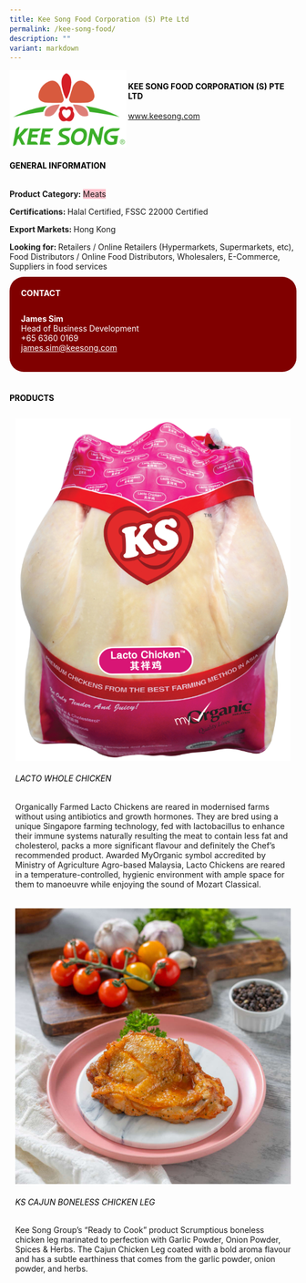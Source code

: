 ```yaml
---
title: Kee Song Food Corporation (S) Pte Ltd
permalink: /kee-song-food/
description: ""
variant: markdown
---
```

<div class="flex-paragraph"> 
<p style="text-transform: uppercase">
</p>
</div> 
<div class="flex-container" style="display: flex; flex-wrap: wrap;"> 
<div class="card sgds" style="flex: 1 1 40%; display: block;">
<img src="/images/kee_song_logo.png">
</div> 
<div class="card-sgds" style="flex: 1 1 58%; display: block; margin-left: 3px"> 
<h4 style="text-transform: uppercase; color: black;">
<b>Kee Song Food Corporation (s) Pte Ltd
</b>
</h4> 
<p>
<a href="https://www.keesong.com" target="_blank">www.keesong.com
</a>
</p> 
</div> 
</div> 
<h4 style="text-transform: uppercase; color: black;">
<b>General Information
</b>
</h4> 
<div class="flex-container" style="display: flex; flex-wrap: wrap;"> 
<div class="card sgds" style="flex: 1 1 65%; display: block; align-self: stretch"> 
<div class="flex-paragraph"> 
<p>
<b>Product Category: 
</b>
<span style="background-color: pink; border-radius: 10 px;">Meats
</span>
</p> 
<p>
<b>Certifications: 
</b>Halal Certified, FSSC 22000 Certified
</p> 
<p>
<b>Export Markets: 
</b>Hong Kong
</p> 
<p style="margin-bottom: 10px;">
<b>Looking for: 
</b>Retailers / Online Retailers (Hypermarkets, Supermarkets, etc), Food Distributors / Online Food Distributors, Wholesalers, E-Commerce, Suppliers in food services
</p> 
</div> 
</div> 
<div class="card sgds" style="flex: 1 1 35%; padding: 10px; display: block; background-color: maroon; border-radius: 25px; align-self: center;"> 
<h4 style="color: white; margin-top: 10px; margin-left: 10px;">CONTACT
</h4> 
<div class="flex-paragraph"> 
<p style="padding: 10px; color: white;">
<b>James Sim
</b>
<br>Head of Business Development
<br>+65 6360 0169
<br>
<a href="mailto:james.sim@keesong.com" style="color: white;">james.sim@keesong.com
</a>
</p> 
</div> 
</div> 
</div> 
<br> 
<h4 style="text-transform: uppercase; color: black;">
<b>products
</b>
</h4> 
<div style="display: flex; flex-wrap: wrap;"> 
<div class="card sgds" style="flex: 1 1 47%; margin: 10px; display: block;"> 
<div class="flex-image" style="display: block;">
<img src="/images/kee_song_product1.png">
</div> 
<div class="flex-paragraph"> 
<h6 style="text-transform: uppercase; color: black;">Lacto Whole Chicken
</h6> 
<p>Organically Farmed Lacto Chickens are reared in modernised farms without using antibiotics and growth hormones. They are bred using a unique Singapore farming technology, fed with lactobacillus to enhance their immune systems naturally resulting the meat to contain less fat and cholesterol, packs a more significant flavour and definitely the Chef’s recommended product. Awarded MyOrganic symbol accredited by Ministry of Agriculture Agro-based Malaysia, Lacto Chickens are reared in a temperature-controlled, hygienic environment with ample space for them to manoeuvre while enjoying the sound of Mozart Classical.
</p>
</div> 
</div> 
<div class="card sgds" style="flex: 1 1 47%; margin: 10px; display: block;"> 
<div class="flex-image" style="display: block;">
<img src="/images/kee_song_product2.jpg">
</div> 
<div class="flex-paragraph"> 
<h6 style="text-transform: uppercase; color: black;">KS Cajun Boneless Chicken Leg
</h6> 
<p>Kee Song Group’s “Ready to Cook” product Scrumptious boneless chicken leg marinated to perfection with Garlic Powder, Onion Powder, Spices &amp; Herbs. The Cajun Chicken Leg coated with a bold aroma flavour and has a subtle earthiness that comes from the garlic powder, onion powder, and herbs.
</p>
</div> 
</div> 
</div>